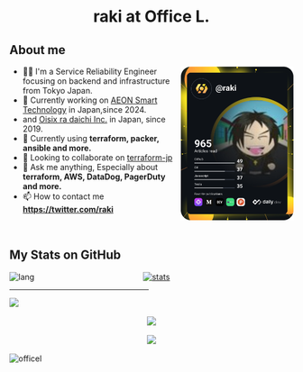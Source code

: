 <h1 align="center">raki at Office L.</h1>

<h2 align="left">About me</h2>

<a href="https://app.daily.dev/raki"><img src="https://github.com/officel/officel/blob/main/devcard.svg" width="200" alt="Dev Card" align="right" /></a>

- 👨‍💻 I'm a Service Reliability Engineer focusing on backend and infrastructure from Tokyo Japan.
- 🔭 Currently working on [AEON Smart Technology](https://www.aeon-st.co.jp/) in Japan,since 2024.
- and [Oisix ra daichi Inc.](https://www.oisix.com/) in Japan, since 2019.
- 🌱 Currently using **terraform, packer, ansible and more.**
- 👯 Looking to collaborate on [terraform-jp](https://terraformjp.github.io/)
- 💬 Ask me anything, Especially about **terraform, AWS, DataDog, PagerDuty and more.**
- 📫 How to contact me **https://twitter.com/raki**

<br clear="all" />

<h2 align="left">My Stats on GitHub</h2>

<div>
<a href="https://github.com/anuraghazra/github-readme-stats"><img src="https://github-readme-stats.vercel.app/api/top-langs?username=officel&theme=transparent&hide_border=true&show_icons=true&locale=en&hide=html,javascript" width="47%" align="left" alt="lang"/></a>
<a href="https://github.com/anuraghazra/github-readme-stats"><img src="https://github-readme-stats.vercel.app/api?username=officel&theme=transparent&hide_border=true&show_icons=true&count_private=true" width="49%"  alt="stats"/></a>
<hr width="49%" />
<a href="https://git.io/streak-stats"><img src="http://github-readme-streak-stats.herokuapp.com?user=officel&theme=github-dark-blue&hide_border=true&currStreakLabel=417E87&sideLabels=417E87&stroke=417E87&currStreakNum=7FFF00&background=00000000" width="49%" /></a>
</div>

<p align="center">
<a href="https://github.com/ashutosh00710/github-readme-activity-graph"><img src="https://github-readme-activity-graph.vercel.app/graph?username=officel&theme=github-dark&hide_title=true&hide_border=true&bg_color=00000000&color=417E87&point=7FFF00" width="98%" /></a>
</p>

<p align="center">
<a href="https://github.com/ryo-ma/github-profile-trophy"><img src="https://github-profile-trophy.vercel.app/?username=officel&theme=darkhub&no-bg=true&no-frame=true&&row=2&column=5&margin-w=30&margin-h=30" /></a>
</p>

<p align="left"> <img src="https://komarev.com/ghpvc/?username=officel&label=Profile%20views&color=0e75b6&style=flat" alt="officel" /> </p>
